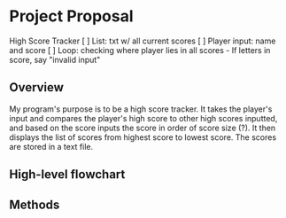 # Project Proposal
High Score Tracker
[ ] List: txt w/ all current scores
[ ] Player input: name and score
[ ] Loop: checking where player lies in all scores
    - If letters in score, say "invalid input" 


## Overview
My program's purpose is to be a high score tracker. It takes the player's input and compares the player's high score to other high scores inputted, and based on the score inputs the score in order of score size (?). It then displays the list of scores from highest score to lowest score. The scores are stored in a text file. 
## High-level flowchart

## Methods
